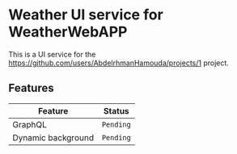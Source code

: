 # Weather UI service for WeatherWebAPP

This is a UI service for the <https://github.com/users/AbdelrhmanHamouda/projects/1> project.  

## Features

| Feature | Status |
| --- | ----------- |
| GraphQL | `Pending`|
| Dynamic background| `Pending` |
